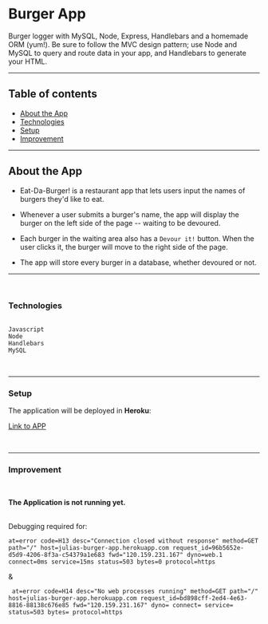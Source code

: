 # Burger App

Burger logger with MySQL, Node, Express, Handlebars and a homemade ORM (yum!). Be sure to follow the MVC design pattern; use Node and MySQL to query and route data in your app, and Handlebars to generate your HTML.

---

## Table of contents

- [About the App](#About-the-App)
- [Technologies](#Technologies)
- [Setup](#Setup)
- [Improvement](#Improvement)

---

## About the App

- Eat-Da-Burger! is a restaurant app that lets users input the names of burgers they'd like to eat.

- Whenever a user submits a burger's name, the app will display the burger on the left side of the page -- waiting to be devoured.

- Each burger in the waiting area also has a `Devour it!` button. When the user clicks it, the burger will move to the right side of the page.

- The app will store every burger in a database, whether devoured or not.

---

<br>

### Technologies

```

Javascript
Node
Handlebars
MySQL

```

<br>

---

### Setup

The application will be deployed in **Heroku**:

[Link to APP](https://julias-burger-app.herokuapp.com)

<br>

---

### Improvement

<br>

**The Application is not running yet.**

<br>
Debugging required for:
<br>

```
at=error code=H13 desc="Connection closed without response" method=GET path="/" host=julias-burger-app.herokuapp.com request_id=96b5652e-d5d9-4206-8f3a-c54379a1e683 fwd="120.159.231.167" dyno=web.1 connect=0ms service=15ms status=503 bytes=0 protocol=https
```

&
<br>

```
 at=error code=H14 desc="No web processes running" method=GET path="/" host=julias-burger-app.herokuapp.com request_id=bd898cff-2ed4-4e63-8816-88138c676e85 fwd="120.159.231.167" dyno= connect= service= status=503 bytes= protocol=https
```
